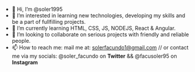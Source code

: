 - 👋 Hi, I’m @soler1995 
- 👀 I’m interested in learning new technologies, developing my skills and be a part of fullfilling projects.
- 🌱 I’m currently learning HTML, CSS, JS, NODEJS, React & Angular.
- 💞️ I’m looking to collaborate on serious projects with friendly and reliable people.
- 📫 How to reach me: mail me at: solerfacundo1@gmail.com // or contact me via my socials: @soler_facundo on <b>Twitter</b>  && @facusoler95 on <b>Instagram</b> 

<!---
soler1995/soler1995 is a ✨ special ✨ repository because its `README.md` (this file) appears on your GitHub profile.
You can click the Preview link to take a look at your changes.
--->
